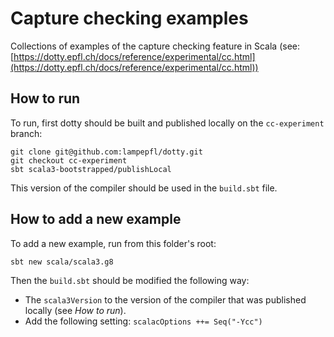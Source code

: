 # Capture checking examples

Collections of examples of the capture checking feature in Scala (see: [https://dotty.epfl.ch/docs/reference/experimental/cc.html](https://dotty.epfl.ch/docs/reference/experimental/cc.html))

## How to run

To run, first dotty should be built and published locally on the `cc-experiment` branch:

```console
git clone git@github.com:lampepfl/dotty.git
git checkout cc-experiment
sbt scala3-bootstrapped/publishLocal
```

This version of the compiler should be used in the `build.sbt` file.

## How to add a new example

To add a new example, run from this folder's root:

```console
sbt new scala/scala3.g8
```

Then the `build.sbt` should be modified the following way:
- The `scala3Version` to the version of the compiler that was published locally (see _How to run_).
- Add the following setting: `scalacOptions ++= Seq("-Ycc")`